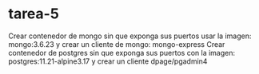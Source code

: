 # tarea-5
Crear contenedor de mongo sin que exponga sus puertos usar la imagen: mongo:3.6.23 y crear un cliente de mongo: mongo-express Crear contenedor de postgres sin que exponga sus puertos con la imagen: postgres:11.21-alpine3.17 y crear un cliente dpage/pgadmin4
